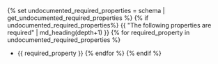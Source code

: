 {% set undocumented_required_properties = schema | get_undocumented_required_properties %}
{% if undocumented_required_properties%}
{{ "The following properties are required" | md_heading(depth+1) }}
{% for required_property in undocumented_required_properties %}
* {{ required_property }}
{% endfor %}
{% endif %}